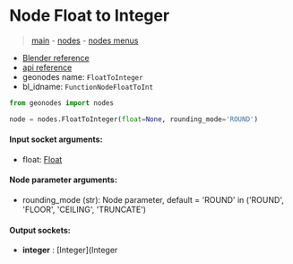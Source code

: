 # Node Float to Integer

> [main](../structure.md) - [nodes](nodes.md) - [nodes menus](nodes_menus.md)

- [Blender reference](https://docs.blender.org/manual/en/latest/modeling/geometry_nodes/utilities/float_to_integer.html)
- [api reference](https://docs.blender.org/api/current/bpy.types.FunctionNodeFloatToInt.html)
- geonodes name: `FloatToInteger`
- bl_idname: `FunctionNodeFloatToInt`

```python
from geonodes import nodes

node = nodes.FloatToInteger(float=None, rounding_mode='ROUND')
```

#### Input socket arguments:

- float: [Float](Float.md)

#### Node parameter arguments:

- rounding_mode (str): Node parameter, default = 'ROUND' in ('ROUND', 'FLOOR', 'CEILING', 'TRUNCATE')

#### Output sockets:

- **integer** : [Integer](Integer

